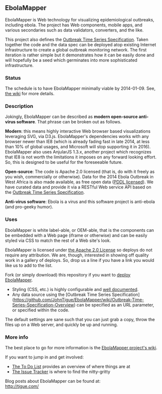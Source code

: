 ## EbolaMapper
EbolaMapper is Web technology for visualizing epidemiological outbreaks, including ebola. The project has Web components, mobile apps, and various secondaries such as data validators, converters, and the like. 

This project also defines the [Outbreak Time Series Specification](https://github.com/JohnTigue/EbolaMapper/wiki/Outbreak-Time-Series-Specification-Overview). Taken together the code and the data spec can be deployed atop existing Internet infrastructure to create a global outbreak monitoring network. The first iteration is rather simple but it demonstrates how it can be easily done and will hopefully be a seed which germinates into more sophisticated infrastructure. 

### Status
The schedule is to have EbolaMapper minimally viable by 2014-01-09. See, [the wiki](https://github.com/JohnTigue/EbolaMapper/wiki#status) for more details.

### Description
Jokingly, EbolaMapper can be described as **modern open-source anti-virus software**. That phrase can be broken out as follows.

**Modern**: this means highly interactive Web browser based visualizations leveraging SVG, via D3.js. EbolaMapper's dependencies works with any browser newer than IE8 (which is already fading fast in late 2014, at less than 10% of global usages, and Microsoft will stop supporting it in 2016). EbolaMapper also uses AnjularJS 1.3.x, another project which recognizes that IE8 is not worth the limitations it imposes on any forward looking effort. So, this is designed to be useful for the foreseeable future.

**Open-source**: The code is Apache 2.0 licensed (that is, do with it freely as you wish, commercially or otherwise). Data for the 2014 Ebola Outbreak in West Africa is also made available, as free open data ([PDDL licensed](http://opendatacommons.org/licenses/pddl/)). We have curated data and provide it via a RESTful Web service API based on the [Outbreak Time Series Specification](https://github.com/JohnTigue/EbolaMapper/wiki/Outbreak-Time-Series-Specification-Overview).

**Anti-virus software**: Ebola is a virus and this software project is anti-ebola (and pro-geeky humor).

### Uses
EbolaMapper is white label-able, or OEM-able, that is the components can be embedded with a Web page (iframe or otherwise) and can be easily styled via CSS to match the rest of a Web site's look.

EbolaMapper is licensed under [the Apache 2.0 License](http://www.apache.org/licenses/LICENSE-2.0.html) so deploys do not require any attribution. We are, though, interested in showing off quality work in a gallery of deploys. So, drop us a line if you have a link you would like us to add to the list.

Fork (or simply download) this repository if you want to [deploy EbolaMapper](https://github.com/JohnTigue/EbolaMapper/wiki/Deployment-HOWTO). 
- Styling (CSS, etc.) is highly configurable and [well documented](https://github.com/JohnTigue/EbolaMapper/wiki/White-Label). 
- Any data source using the [Outbreak Time Series Specification] (https://github.com/JohnTigue/EbolaMapper/wiki/Outbreak-Time-Series-Specification-Overview) can be specified as an URL parameter, or specified within the code.

The default settings are sane such that you can just grab a copy, throw the files up on a Web server, and quickly be up and running.

### More info
The best place to go for more information is the [EbolaMapper project's wiki](https://github.com/JohnTigue/EbolaMapper/wiki).

If you want to jump in and get involved:  
- [The To Do List](https://github.com/JohnTigue/EbolaMapper/wiki/To-Do-List) provides an overview of where things are at  
- [The Issue Tracker](https://github.com/JohnTigue/EbolaMapper/issues) is where to find the nitty-gritty

Blog posts about EbolaMapper can be found at:  
http://tigue.com/

